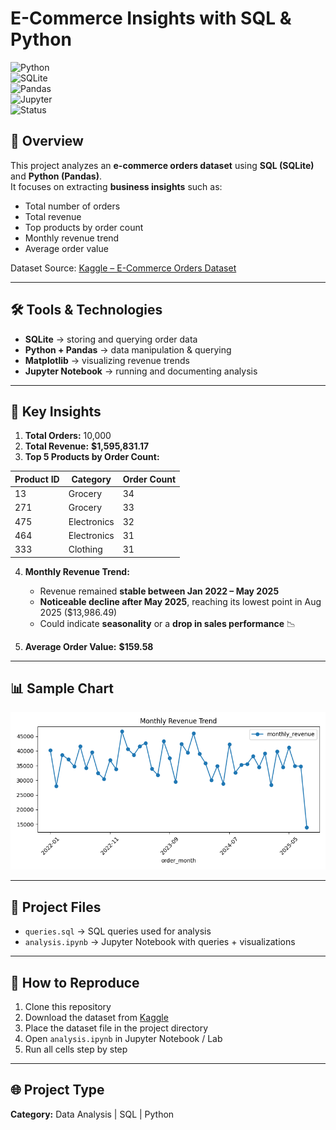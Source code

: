 # E-Commerce Insights with SQL & Python  

![Python](https://img.shields.io/badge/Python-3.x-blue?logo=python)  
![SQLite](https://img.shields.io/badge/Database-SQLite-orange?logo=sqlite)  
![Pandas](https://img.shields.io/badge/Library-pandas-yellow?logo=pandas)  
![Jupyter](https://img.shields.io/badge/Notebook-Jupyter-orange?logo=jupyter)  
![Status](https://img.shields.io/badge/Status-Completed-brightgreen)  

## 📌 Overview  
This project analyzes an **e-commerce orders dataset** using **SQL (SQLite)** and **Python (Pandas)**.  
It focuses on extracting **business insights** such as:  

- Total number of orders  
- Total revenue  
- Top products by order count  
- Monthly revenue trend  
- Average order value  

Dataset Source: [Kaggle – E-Commerce Orders Dataset](https://www.kaggle.com/datasets/tanishqpratap/e-commerce-orders-dataset)  

---

## 🛠️ Tools & Technologies  
- **SQLite** → storing and querying order data  
- **Python + Pandas** → data manipulation & querying  
- **Matplotlib** → visualizing revenue trends  
- **Jupyter Notebook** → running and documenting analysis  

---

## 🔑 Key Insights  

1. **Total Orders:** 10,000  
2. **Total Revenue:** **$1,595,831.17**  
3. **Top 5 Products by Order Count:**  

| Product ID | Category      | Order Count |
|-----------|--------------|-------------|
| 13        | Grocery      | 34 |
| 271       | Grocery      | 33 |
| 475       | Electronics  | 32 |
| 464       | Electronics  | 31 |
| 333       | Clothing     | 31 |

4. **Monthly Revenue Trend:**  
   - Revenue remained **stable between Jan 2022 – May 2025**  
   - **Noticeable decline after May 2025**, reaching its lowest point in Aug 2025 ($13,986.49)  
   - Could indicate **seasonality** or a **drop in sales performance** 📉  

5. **Average Order Value:** **$159.58**  

---

## 📊 Sample Chart  

<p align="center">
  <img src="images/revenue_trend.png" alt="Monthly Revenue Trend" width="600">
</p>

---

## 📂 Project Files  
- `queries.sql` → SQL queries used for analysis  
- `analysis.ipynb` → Jupyter Notebook with queries + visualizations  

---

## 🚀 How to Reproduce  

1. Clone this repository  
2. Download the dataset from [Kaggle](https://www.kaggle.com/datasets/tanishqpratap/e-commerce-orders-dataset)  
3. Place the dataset file in the project directory  
4. Open `analysis.ipynb` in Jupyter Notebook / Lab  
5. Run all cells step by step  

---

## 🌐 Project Type  
**Category:** Data Analysis | SQL | Python  
